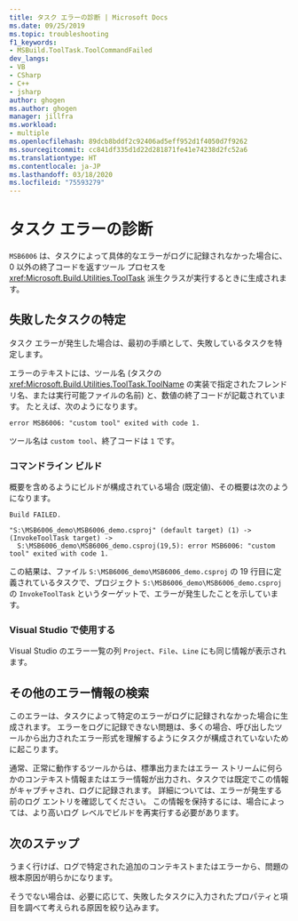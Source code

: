 ```yaml
---
title: タスク エラーの診断 | Microsoft Docs
ms.date: 09/25/2019
ms.topic: troubleshooting
f1_keywords:
- MSBuild.ToolTask.ToolCommandFailed
dev_langs:
- VB
- CSharp
- C++
- jsharp
author: ghogen
ms.author: ghogen
manager: jillfra
ms.workload:
- multiple
ms.openlocfilehash: 89dcb8bddf2c92406ad5eff952d1f4050d7f9262
ms.sourcegitcommit: cc841df335d1d22d281871fe41e74238d2fc52a6
ms.translationtype: HT
ms.contentlocale: ja-JP
ms.lasthandoff: 03/18/2020
ms.locfileid: "75593279"
---
```

# <a name="diagnosing-task-failures"></a>タスク エラーの診断

`MSB6006` は、タスクによって具体的なエラーがログに記録されなかった場合に、0 以外の終了コードを返すツール プロセスを <xref:Microsoft.Build.Utilities.ToolTask> 派生クラスが実行するときに生成されます。

## <a name="identifying-the-failing-task"></a>失敗したタスクの特定

タスク エラーが発生した場合は、最初の手順として、失敗しているタスクを特定します。

エラーのテキストには、ツール名 (タスクの <xref:Microsoft.Build.Utilities.ToolTask.ToolName> の実装で指定されたフレンドリ名、または実行可能ファイルの名前) と、数値の終了コードが記載されています。 たとえば、次のようになります。

```text
error MSB6006: "custom tool" exited with code 1.
```

ツール名は `custom tool`、終了コードは `1` です。

### <a name="command-line-builds"></a>コマンドライン ビルド

概要を含めるようにビルドが構成されている場合 (既定値)、その概要は次のようになります。

```text
Build FAILED.

"S:\MSB6006_demo\MSB6006_demo.csproj" (default target) (1) ->
(InvokeToolTask target) ->
  S:\MSB6006_demo\MSB6006_demo.csproj(19,5): error MSB6006: "custom tool" exited with code 1.
```

この結果は、ファイル `S:\MSB6006_demo\MSB6006_demo.csproj` の 19 行目に定義されているタスクで、プロジェクト `S:\MSB6006_demo\MSB6006_demo.csproj` の `InvokeToolTask` というターゲットで、エラーが発生したことを示しています。

### <a name="in-visual-studio"></a>Visual Studio で使用する

Visual Studio のエラー一覧の列 `Project`、`File`、`Line` にも同じ情報が表示されます。

## <a name="finding-more-failure-information"></a>その他のエラー情報の検索

このエラーは、タスクによって特定のエラーがログに記録されなかった場合に生成されます。 エラーをログに記録できない問題は、多くの場合、呼び出したツールから出力されたエラー形式を理解するようにタスクが構成されていないために起こります。

通常、正常に動作するツールからは、標準出力またはエラー ストリームに何らかのコンテキスト情報またはエラー情報が出力され、タスクでは既定でこの情報がキャプチャされ、ログに記録されます。 詳細については、エラーが発生する前のログ エントリを確認してください。 この情報を保持するには、場合によっては、より高いログ レベルでビルドを再実行する必要があります。

## <a name="next-steps"></a>次のステップ

うまく行けば、ログで特定された追加のコンテキストまたはエラーから、問題の根本原因が明らかになります。

そうでない場合は、必要に応じて、失敗したタスクに入力されたプロパティと項目を調べて考えられる原因を絞り込みます。
